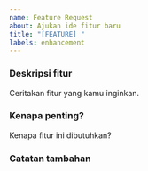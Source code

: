 ```yaml
---
name: Feature Request
about: Ajukan ide fitur baru
title: "[FEATURE] "
labels: enhancement
---
```


### Deskripsi fitur
Ceritakan fitur yang kamu inginkan.

### Kenapa penting?
Kenapa fitur ini dibutuhkan?

### Catatan tambahan
